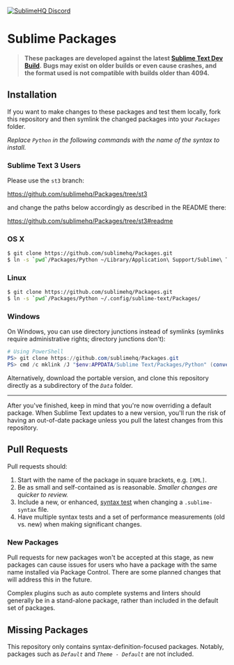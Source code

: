 [![SublimeHQ Discord](https://img.shields.io/discord/280102180189634562?label=SublimeHQ%20Discord&logo=discord&style=flat-square)](https://discord.gg/D43Pecu)

# Sublime Packages

> **These packages are developed against the latest [Sublime Text Dev Build](http://sublimetext.com/).**
> **Bugs may exist on older builds or even cause crashes, and the format used is not compatible with builds older than 4094.**

## Installation

If you want to make changes to these packages and test them locally, fork this repository and then symlink the changed packages into your *`Packages`* folder.

*Replace `Python` in the following commands with the name of the syntax to install.*

### Sublime Text 3 Users

Please use the `st3` branch:

<https://github.com/sublimehq/Packages/tree/st3>

and change the paths below accordingly as described in the README there:

<https://github.com/sublimehq/Packages/tree/st3#readme>

### OS X

```bash
$ git clone https://github.com/sublimehq/Packages.git
$ ln -s `pwd`/Packages/Python ~/Library/Application\ Support/Sublime\ Text/Packages/
```

### Linux

```bash
$ git clone https://github.com/sublimehq/Packages.git
$ ln -s `pwd`/Packages/Python ~/.config/sublime-text/Packages/
```

### Windows

On Windows, you can use directory junctions instead of symlinks (symlinks require administrative rights; directory junctions don't):

```powershell
# Using PowerShell
PS> git clone https://github.com/sublimehq/Packages.git
PS> cmd /c mklink /J "$env:APPDATA/Sublime Text/Packages/Python" (convert-path ./Packages/Python)
```

Alternatively, download the portable version, and clone this repository directly as a subdirectory of the *`Data`* folder.

---

After you've finished, keep in mind that you're now overriding a default package. When Sublime Text updates to a new version, you'll run the risk of having an out-of-date package unless you pull the latest changes from this repository.

## Pull Requests

Pull requests should:

1. Start with the name of the package in square brackets, e.g. `[XML]`.
2. Be as small and self-contained as is reasonable. *Smaller changes are quicker to review.*
3. Include a new, or enhanced, [syntax test](http://www.sublimetext.com/docs/syntax.html) when changing a `.sublime-syntax` file.
4. Have multiple syntax tests and a set of performance measurements (old vs. new) when making significant changes.

### New Packages

Pull requests for new packages won't be accepted at this stage, as new packages can cause issues for users who have a package with the same name installed via Package Control.
There are some planned changes that will address this in the future.

Complex plugins such as auto complete systems and linters should generally be in a stand-alone package, rather than included in the default set of packages.

## Missing Packages

This repository only contains syntax-definition-focused packages.
Notably, packages such as *`Default`* and *`Theme - Default`* are not included.
